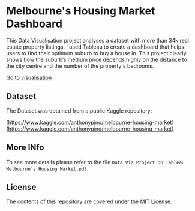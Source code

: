 # Melbourne's Housing Market Dashboard

This Data Visualisation project analyses a dataset with more than 34k real estate property listings. I used Tableau to create a dashboard that helps users to find their optimum suburb to buy a house in. This project clearly shows how the suburb’s medium price depends highly on the distance to the city centre and the number of the property's bedrooms.

[Go to visualisation](https://public.tableau.com/profile/jos.3888#!/vizhome/MelbourneHousingMarket/MelbournesHousingMarket?publish=yes)

## Dataset

The Dataset was obtained from a public Kaggle repository:

[https://www.kaggle.com/anthonypino/melbourne-housing-market](https://www.kaggle.com/anthonypino/melbourne-housing-market)

## More INfo

To see more details please refer to the file `Data Viz Project on Tableau_ Melbourne's Housing Market.pdf`.

## License 

The contents of this repository are covered under the [MIT License](LICENSE.txt).